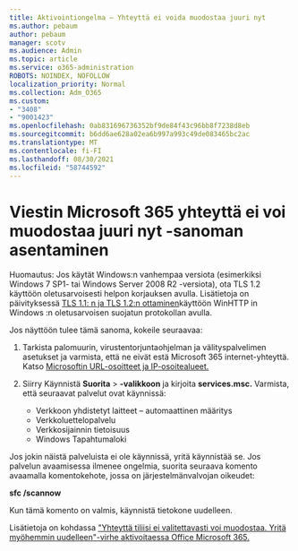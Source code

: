 ```yaml
---
title: Aktivointiongelma – Yhteyttä ei voida muodostaa juuri nyt
ms.author: pebaum
author: pebaum
manager: scotv
ms.audience: Admin
ms.topic: article
ms.service: o365-administration
ROBOTS: NOINDEX, NOFOLLOW
localization_priority: Normal
ms.collection: Adm_O365
ms.custom:
- "3408"
- "9001423"
ms.openlocfilehash: 0ab831696736352bf9de84f43c96bb8f7238d8eb
ms.sourcegitcommit: b6dd6ae628a02ea6b997a993c49de083465bc2ac
ms.translationtype: MT
ms.contentlocale: fi-FI
ms.lasthandoff: 08/30/2021
ms.locfileid: "58744592"
---
```

# <a name="fixing-the-microsoft-365-apps-we-are-unable-to-connect-right-now-message"></a>Viestin Microsoft 365 yhteyttä ei voi muodostaa juuri nyt -sanoman asentaminen

Huomautus: Jos käytät Windows:n vanhempaa versiota (esimerkiksi Windows 7 SP1- tai Windows Server 2008 R2 [](https://download.microsoft.com/download/0/6/5/0658B1A7-6D2E-474F-BC2C-D69E5B9E9A68/MicrosoftEasyFix51044.msi) -versiota), ota TLS 1.2 käyttöön oletusarvoisesti helpon korjauksen avulla. Lisätietoja on päivityksessä [TLS 1.1: n ja TLS 1.2:n ottaminen](https://support.microsoft.com/topic/update-to-enable-tls-1-1-and-tls-1-2-as-default-secure-protocols-in-winhttp-in-windows-c4bd73d2-31d7-761e-0178-11268bb10392)käyttöön WinHTTP in Windows :n oletusarvoisen suojatun protokollan avulla.

Jos näyttöön tulee tämä sanoma, kokeile seuraavaa:

1. Tarkista palomuurin, virustentorjuntaohjelman ja välityspalvelimen asetukset ja varmista, että ne eivät estä Microsoft 365 internet-yhteyttä. Katso [Microsoftin URL-osoitteet ja IP-osoitealueet.](https://docs.microsoft.com/office365/enterprise/urls-and-ip-address-ranges)

2. Siirry Käynnistä **Suorita**  >  **-valikkoon** ja kirjoita **services.msc.** Varmista, että seuraavat palvelut ovat käynnissä:
    - Verkkoon yhdistetyt laitteet – automaattinen määritys
    - Verkkoluettelopalvelu
    - Verkkosijainnin tietoisuus
    - Windows Tapahtumaloki

Jos jokin näistä palveluista ei ole käynnissä, yritä käynnistää se. Jos palvelun avaamisessa ilmenee ongelmia, suorita seuraava komento avaamalla komentokehote, jossa on järjestelmänvalvojan oikeudet:

**sfc /scannow**

Kun tämä komento on valmis, käynnistä tietokone uudelleen.

Lisätietoja on kohdassa ["Yhteyttä tiliisi ei valitettavasti voi muodostaa. Yritä myöhemmin uudelleen"-virhe aktivoitaessa Office Microsoft 365.](https://docs.microsoft.com/office/troubleshoot/activation-installation/issue-when-activate-office-from-office-365)